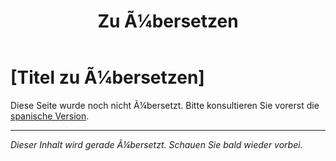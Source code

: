 ﻿---
title: [Zu Ã¼bersetzen]
---

<!-- TODO: translation missing - German version -->

# [Titel zu Ã¼bersetzen]

Diese Seite wurde noch nicht Ã¼bersetzt. Bitte konsultieren Sie vorerst die [spanische Version](/es/mitos-evolucion-continuacion).

---

*Dieser Inhalt wird gerade Ã¼bersetzt. Schauen Sie bald wieder vorbei.*
